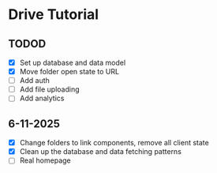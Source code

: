 # Drive Tutorial

## TODOD

- [x] Set up database and data model
- [x] Move folder open state to URL
- [ ] Add auth
- [ ] Add file uploading
- [ ] Add analytics

## 6-11-2025

- [x] Change folders to link components, remove all client state
- [x] Clean up the database and data fetching patterns
- [ ] Real homepage

